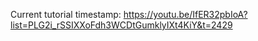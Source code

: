 Current tutorial timestamp: https://youtu.be/IfER32pbIoA?list=PLG2i_rSSIXXoFdh3WCDtGumklyIXt4KiY&t=2429
